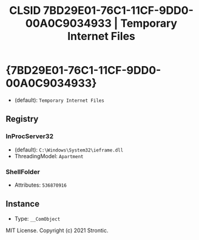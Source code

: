 ﻿---
title: "CLSID 7BD29E01-76C1-11CF-9DD0-00A0C9034933 | Temporary Internet Files"
excerpt: What is COM-Object CLSID 7BD29E01-76C1-11CF-9DD0-00A0C9034933?
---

# {7BD29E01-76C1-11CF-9DD0-00A0C9034933}

* (default): `Temporary Internet Files`

## Registry


### InProcServer32

* (default): `C:\Windows\System32\ieframe.dll`
* ThreadingModel: `Apartment`

### ShellFolder

* Attributes: `536870916`

## Instance

* Type: `__ComObject`

MIT License. Copyright (c) 2021 Strontic.


